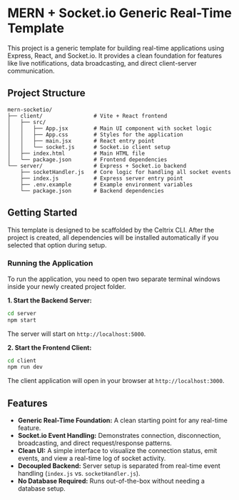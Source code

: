 # MERN + Socket.io Generic Real-Time Template

This project is a generic template for building real-time applications using Express, React, and Socket.io. It provides a clean foundation for features like live notifications, data broadcasting, and direct client-server communication.

## Project Structure

```
mern-socketio/
├── client/                # Vite + React frontend
│   ├── src/
│   │   ├── App.jsx        # Main UI component with socket logic
│   │   ├── App.css        # Styles for the application
│   │   ├── main.jsx       # React entry point
│   │   └── socket.js      # Socket.io client setup
│   ├── index.html         # Main HTML file
│   └── package.json       # Frontend dependencies
└── server/                # Express + Socket.io backend
    ├── socketHandler.js   # Core logic for handling all socket events
    ├── index.js           # Express server entry point
    ├── .env.example       # Example environment variables
    └── package.json       # Backend dependencies
```

## Getting Started

This template is designed to be scaffolded by the Celtrix CLI. After the project is created, all dependencies will be installed automatically if you selected that option during setup.

### Running the Application

To run the application, you need to open two separate terminal windows inside your newly created project folder.

**1. Start the Backend Server:**

```bash
cd server
npm start
```

The server will start on `http://localhost:5000`.

**2. Start the Frontend Client:**

```bash
cd client
npm run dev
```

The client application will open in your browser at `http://localhost:3000`.

## Features

- **Generic Real-Time Foundation:** A clean starting point for any real-time feature.
- **Socket.io Event Handling:** Demonstrates connection, disconnection, broadcasting, and direct request/response patterns.
- **Clean UI:** A simple interface to visualize the connection status, emit events, and view a real-time log of socket activity.
- **Decoupled Backend:** Server setup is separated from real-time event handling (`index.js` vs. `socketHandler.js`).
- **No Database Required:** Runs out-of-the-box without needing a database setup.
